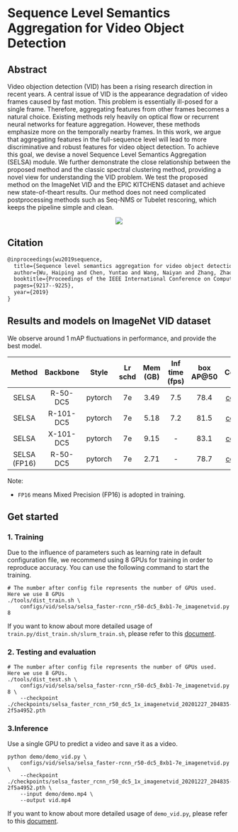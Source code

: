 # Sequence Level Semantics Aggregation for Video Object Detection

## Abstract

<!-- [ABSTRACT] -->

Video objection detection (VID) has been a rising research direction in recent years. A central issue of VID is the appearance degradation of video frames caused by fast motion. This problem is essentially ill-posed for a single frame. Therefore, aggregating features from other frames becomes a natural choice. Existing methods rely heavily on optical flow or recurrent neural networks for feature aggregation. However, these methods emphasize more on the temporally nearby frames. In this work, we argue that aggregating features in the full-sequence level will lead to more discriminative and robust features for video object detection. To achieve this goal, we devise a novel Sequence Level Semantics Aggregation (SELSA) module. We further demonstrate the close relationship between the proposed method and the classic spectral clustering method, providing a novel view for understanding the VID problem. We test the proposed method on the ImageNet VID and the EPIC KITCHENS dataset and achieve new state-of-theart results. Our method does not need complicated postprocessing methods such as Seq-NMS or Tubelet rescoring, which keeps the pipeline simple and clean.

<!-- [IMAGE] -->

<div align="center">
  <img src="https://user-images.githubusercontent.com/34888372/142985636-ad7b2d17-3d29-4b08-90e6-22f6a29dafaf.png"/>
</div>

## Citation

<!-- [ALGORITHM] -->

```latex
@inproceedings{wu2019sequence,
  title={Sequence level semantics aggregation for video object detection},
  author={Wu, Haiping and Chen, Yuntao and Wang, Naiyan and Zhang, Zhaoxiang},
  booktitle={Proceedings of the IEEE International Conference on Computer Vision},
  pages={9217--9225},
  year={2019}
}
```

## Results and models on ImageNet VID dataset

We observe around 1 mAP fluctuations in performance, and provide the best model.

|      Method       | Backbone  |  Style  | Lr schd | Mem (GB) | Inf time (fps) | box AP@50 |                             Config                             |                                                                                                                                                                         Download                                                                                                                                                                         |
| :---------------: | :-------: | :-----: | :-----: | :------: | :------------: | :-------: | :------------------------------------------------------------: | :------------------------------------------------------------------------------------------------------------------------------------------------------------------------------------------------------------------------------------------------------------------------------------------------------------------------------------------------------: |
|       SELSA       | R-50-DC5  | pytorch |   7e    |   3.49   |      7.5       |   78.4    |   [config](selsa_faster-rcnn_r50-dc5_8xb1-7e_imagenetvid.py)   |   [model](https://download.openmmlab.com/mmtracking/vid/selsa/selsa_faster_rcnn_r50_dc5_1x_imagenetvid/selsa_faster_rcnn_r50_dc5_1x_imagenetvid_20201227_204835-2f5a4952.pth) \| [log](https://download.openmmlab.com/mmtracking/vid/selsa/selsa_faster_rcnn_r50_dc5_1x_imagenetvid/selsa_faster_rcnn_r50_dc5_1x_imagenetvid_20201227_204835.log.json)   |
|       SELSA       | R-101-DC5 | pytorch |   7e    |   5.18   |      7.2       |   81.5    |  [config](selsa_faster-rcnn_r101-dc5_8xb1-7e_imagenetvid.py)   | [model](https://download.openmmlab.com/mmtracking/vid/selsa/selsa_faster_rcnn_r101_dc5_1x_imagenetvid/selsa_faster_rcnn_r101_dc5_1x_imagenetvid_20201218_172724-aa961bcc.pth) \| [log](https://download.openmmlab.com/mmtracking/vid/selsa/selsa_faster_rcnn_r101_dc5_1x_imagenetvid/selsa_faster_rcnn_r101_dc5_1x_imagenetvid_20201218_172724.log.json) |
|       SELSA       | X-101-DC5 | pytorch |   7e    |   9.15   |       -        |   83.1    |   [config](selsa_faster-rcnn_x50-dc5_8xb1-7e_imagenetvid.py)   | [model](https://download.openmmlab.com/mmtracking/vid/selsa/selsa_faster_rcnn_x101_dc5_1x_imagenetvid/selsa_faster_rcnn_x101_dc5_1x_imagenetvid_20210825_205641-10252965.pth) \| [log](https://download.openmmlab.com/mmtracking/vid/selsa/selsa_faster_rcnn_x101_dc5_1x_imagenetvid/selsa_faster_rcnn_x101_dc5_1x_imagenetvid_20210825_205641.log.json) |
| SELSA <br> (FP16) | R-50-DC5  | pytorch |   7e    |   2.71   |       -        |   78.7    | [config](selsa_faster-rcnn_r50-dc5_8xb1-amp-7e_imagenetvid.py) |                                            [model](https://download.openmmlab.com/mmtracking/fp16/selsa_faster_rcnn_r50_dc5_fp16_1x_imagenetvid_20210728_193846-dce6eb09.pth) \| [log](https://download.openmmlab.com/mmtracking/fp16/selsa_faster_rcnn_r50_dc5_fp16_1x_imagenetvid_20210728_193846.log.json)                                            |

Note:

- `FP16` means Mixed Precision (FP16) is adopted in training.

## Get started

### 1. Training

Due to the influence of parameters such as learning rate in default configuration file, we recommend using 8 GPUs for training in order to reproduce accuracy. You can use the following command to start the training.

```shell
# The number after config file represents the number of GPUs used. Here we use 8 GPUs
./tools/dist_train.sh \
    configs/vid/selsa/selsa_faster-rcnn_r50-dc5_8xb1-7e_imagenetvid.py 8
```

If you want to know about more detailed usage of `train.py/dist_train.sh/slurm_train.sh`, please refer to this [document](../../../docs/en/user_guides/4_train_test.md).

### 2. Testing and evaluation

```shell
# The number after config file represents the number of GPUs used. Here we use 8 GPUs.
./tools/dist_test.sh \
    configs/vid/selsa/selsa_faster-rcnn_r50-dc5_8xb1-7e_imagenetvid.py 8 \
    --checkpoint ./checkpoints/selsa_faster_rcnn_r50_dc5_1x_imagenetvid_20201227_204835-2f5a4952.pth
```

### 3.Inference

Use a single GPU to predict a video and save it as a video.

```shell
python demo/demo_vid.py \
    configs/vid/selsa/selsa_faster-rcnn_r50-dc5_8xb1-7e_imagenetvid.py \
    --checkpoint ./checkpoints/selsa_faster_rcnn_r50_dc5_1x_imagenetvid_20201227_204835-2f5a4952.pth \
    --input demo/demo.mp4 \
    --output vid.mp4
```

If you want to know about more detailed usage of `demo_vid.py`, please refer to this [document](../../../docs/en/user_guides/3_inference.md).
